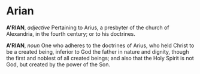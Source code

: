 # Arian

**A'RIAN**, _adjective_ Pertaining to Arius, a presbyter of the church of Alexandria, in the fourth century; or to his doctrines.

**A'RIAN**, _noun_ One who adheres to the doctrines of Arius, who held Christ to be a created being, inferior to God the father in nature and dignity, though the first and noblest of all created beings; and also that the Holy Spirit is not God, but created by the power of the Son.